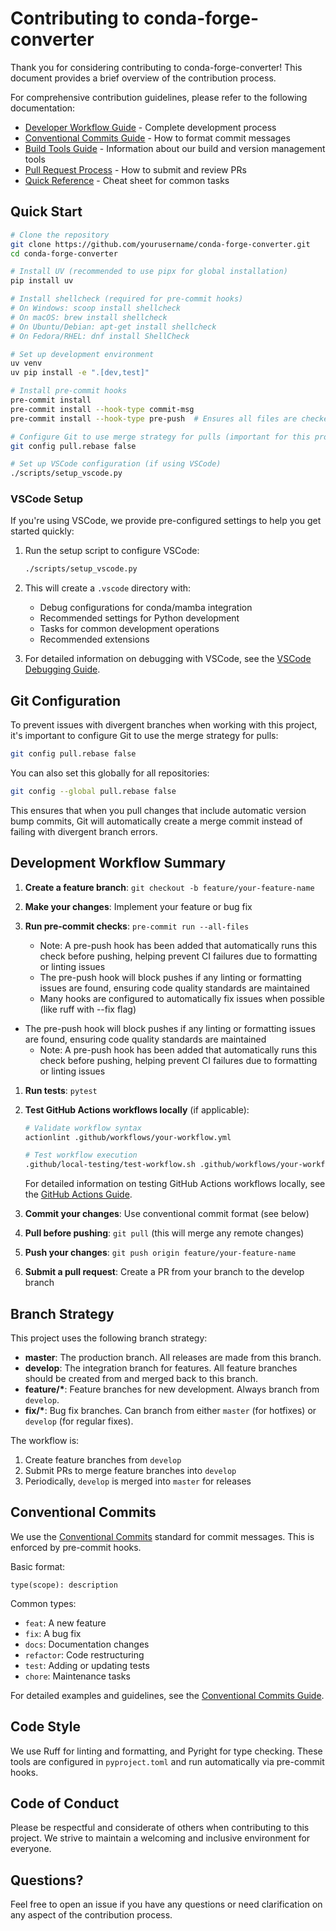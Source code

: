 # Contributing to conda-forge-converter

Thank you for considering contributing to conda-forge-converter! This document provides a brief overview of the contribution process.

For comprehensive contribution guidelines, please refer to the following documentation:

- [Developer Workflow Guide](docs/dev/workflow.md) - Complete development process
- [Conventional Commits Guide](docs/dev/conventional-commits.md) - How to format commit messages
- [Build Tools Guide](docs/dev/build-tools.md) - Information about our build and version management tools
- [Pull Request Process](docs/dev/pr-process.md) - How to submit and review PRs
- [Quick Reference](docs/dev/quick-reference.md) - Cheat sheet for common tasks

## Quick Start

```bash
# Clone the repository
git clone https://github.com/yourusername/conda-forge-converter.git
cd conda-forge-converter

# Install UV (recommended to use pipx for global installation)
pip install uv

# Install shellcheck (required for pre-commit hooks)
# On Windows: scoop install shellcheck
# On macOS: brew install shellcheck
# On Ubuntu/Debian: apt-get install shellcheck
# On Fedora/RHEL: dnf install ShellCheck

# Set up development environment
uv venv
uv pip install -e ".[dev,test]"

# Install pre-commit hooks
pre-commit install
pre-commit install --hook-type commit-msg
pre-commit install --hook-type pre-push  # Ensures all files are checked before pushing

# Configure Git to use merge strategy for pulls (important for this project)
git config pull.rebase false

# Set up VSCode configuration (if using VSCode)
./scripts/setup_vscode.py
```

### VSCode Setup

If you're using VSCode, we provide pre-configured settings to help you get started quickly:

1. Run the setup script to configure VSCode:

   ```bash
   ./scripts/setup_vscode.py
   ```

1. This will create a `.vscode` directory with:

   - Debug configurations for conda/mamba integration
   - Recommended settings for Python development
   - Tasks for common development operations
   - Recommended extensions

1. For detailed information on debugging with VSCode, see the [VSCode Debugging Guide](docs/dev/vscode-debugging.md).

## Git Configuration

To prevent issues with divergent branches when working with this project, it's important to configure Git to use the merge strategy for pulls:

```bash
git config pull.rebase false
```

You can also set this globally for all repositories:

```bash
git config --global pull.rebase false
```

This ensures that when you pull changes that include automatic version bump commits, Git will automatically create a merge commit instead of failing with divergent branch errors.

## Development Workflow Summary

1. **Create a feature branch**: `git checkout -b feature/your-feature-name`

1. **Make your changes**: Implement your feature or bug fix

1. **Run pre-commit checks**: `pre-commit run --all-files`

   - Note: A pre-push hook has been added that automatically runs this check before pushing, helping prevent CI failures due to formatting or linting issues
   - The pre-push hook will block pushes if any linting or formatting issues are found, ensuring code quality standards are maintained
   - Many hooks are configured to automatically fix issues when possible (like ruff with --fix flag)

- The pre-push hook will block pushes if any linting or formatting issues are found, ensuring code quality standards are maintained
  - Note: A pre-push hook has been added that automatically runs this check before pushing, helping prevent CI failures due to formatting or linting issues

1. **Run tests**: `pytest`

1. **Test GitHub Actions workflows locally** (if applicable):

   ```bash
   # Validate workflow syntax
   actionlint .github/workflows/your-workflow.yml

   # Test workflow execution
   .github/local-testing/test-workflow.sh .github/workflows/your-workflow.yml
   ```

   For detailed information on testing GitHub Actions workflows locally, see the [GitHub Actions Guide](github-actions-guide.md).

1. **Commit your changes**: Use conventional commit format (see below)

1. **Pull before pushing**: `git pull` (this will merge any remote changes)

1. **Push your changes**: `git push origin feature/your-feature-name`

1. **Submit a pull request**: Create a PR from your branch to the develop branch

## Branch Strategy

This project uses the following branch strategy:

- **master**: The production branch. All releases are made from this branch.
- **develop**: The integration branch for features. All feature branches should be created from and merged back to this branch.
- **feature/\***: Feature branches for new development. Always branch from `develop`.
- **fix/\***: Bug fix branches. Can branch from either `master` (for hotfixes) or `develop` (for regular fixes).

The workflow is:

1. Create feature branches from `develop`
1. Submit PRs to merge feature branches into `develop`
1. Periodically, `develop` is merged into `master` for releases

## Conventional Commits

We use the [Conventional Commits](https://www.conventionalcommits.org/) standard for commit messages. This is enforced by pre-commit hooks.

Basic format:

```
type(scope): description
```

Common types:

- `feat`: A new feature
- `fix`: A bug fix
- `docs`: Documentation changes
- `refactor`: Code restructuring
- `test`: Adding or updating tests
- `chore`: Maintenance tasks

For detailed examples and guidelines, see the [Conventional Commits Guide](docs/dev/conventional-commits.md).

## Code Style

We use Ruff for linting and formatting, and Pyright for type checking. These tools are configured in `pyproject.toml` and run automatically via pre-commit hooks.

## Code of Conduct

Please be respectful and considerate of others when contributing to this project. We strive to maintain a welcoming and inclusive environment for everyone.

## Questions?

Feel free to open an issue if you have any questions or need clarification on any aspect of the contribution process.
